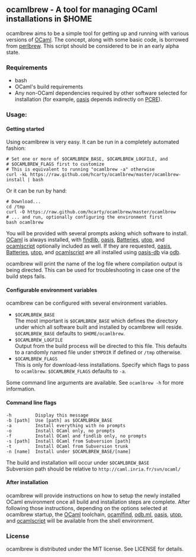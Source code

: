 ## ocamlbrew - A tool for managing OCaml installations in $HOME

ocamlbrew aims to be a simple tool for getting up and running with various
versions of [OCaml][].  The concept, along with some basic code, is borrowed
from [perlbrew][].  This script should be considered to be in an early alpha
state.

### Requirements

* bash
* OCaml's build requirements
* Any non-OCaml dependencies required by other software selected for
  installation (for example, [oasis][] depends indirectly on [PCRE][]).

### Usage:

#### Getting started

Using ocamlbrew is very easy.  It can be run in a completely automated fashion:

    # Set one or more of $OCAMLBREW_BASE, $OCAMLBREW_LOGFILE, and
    # $OCAMLBREW_FLAGS first to customize
    # This is equivalent to running "ocamlbrew -a" otherwise
    curl -kL https://raw.github.com/hcarty/ocamlbrew/master/ocamlbrew-install | bash

Or it can be run by hand:

    # Download...
    cd /tmp
    curl -O https://raw.github.com/hcarty/ocamlbrew/master/ocamlbrew
    # ... and run, optionally configuring the environment first
    bash ocamlbrew

You will be provided with several prompts asking which software to install.
[OCaml][] is always installed, with [findlib][], [oasis][], [Batteries][],
[utop][], and [ocamlscript][] optionally included as well.  If they are
requested, [oasis][], [Batteries][], [utop][], and [ocamlscript][] are all
installed using [oasis-db][] via [odb][].

ocamlbrew will print the name of the log file where compilation output is being
directed.  This can be used for troubleshooting in case one of the build steps
fails.

#### Configurable environment variables

ocamlbrew can be configured with several environment variables.

* `$OCAMLBREW_BASE`  
  The most important is `$OCAMLBREW_BASE` which defines the directory under
  which all software built and installed by ocamlbrew will reside.
  `$OCAMLBREW_BASE` defaults to `$HOME/ocamlbrew`.
* `$OCAMLBREW_LOGFILE`  
  Output from the build process will be directed to this file.  This defaults
  to a randomly named file under `$TMPDIR` if defined or `/tmp` otherwise.
* `$OCAMLBREW_FLAGS`  
  This is only for download-less installations.  Specify which flags to pass to
  `ocamlbrew`.  `$OCAMLBREW_FLAGS` defaults to `-a`.

Some command line arguments are available.  See `ocamlbrew -h` for more
information.

#### Command line flags
    -h         Display this message
    -b [path]  Use [path] as $OCAMLBREW_BASE
    -a         Install everything with no prompts
    -o         Install OCaml only, no prompts
    -f         Install OCaml and findlib only, no prompts
    -s [path]  Install OCaml from Subversion [path]
    -t         Install OCaml from Subversion trunk
    -n [name]  Install under $OCAMLBREW_BASE/[name]

The build and installation will occur under `$OCAMLBREW_BASE`  
Subversion path should be relative to `http://caml.inria.fr/svn/ocaml/`

#### After installation

ocamlbrew will provide instructions on how to setup the newly installed OCaml
environment once all build and installation steps are complete.  After
following those instructions, depending on the options selected at ocamlbrew
startup, the [OCaml][] toolchain, [ocamlfind][findlib], [odb.ml][odb],
[oasis][], [utop][], and [ocamlscript][] will be available from the shell
environment.

### License

ocamlbrew is distributed under the MIT license.  See LICENSE for details.

[OCaml]: http://caml.inria.fr/ocaml/release.en.html
[findlib]: http://projects.camlcity.org/projects/findlib.html
[odb]: https://github.com/thelema/odb
[oasis]: http://oasis.forge.ocamlcore.org/
[oasis-db]: http://oasis.ocamlcore.org/dev/home
[Batteries]: http://batteries.forge.ocamlcore.org/
[React]: http://erratique.ch/software/react
[Lwt]: http://ocsigen.org/lwt/
[utop]: http://forge.ocamlcore.org/projects/utop/
[ocamlscript]: http://martin.jambon.free.fr/ocamlscript.html
[perlbrew]: http://search.cpan.org/~gugod/App-perlbrew/bin/perlbrew
[PCRE]: http://www.pcre.org/
